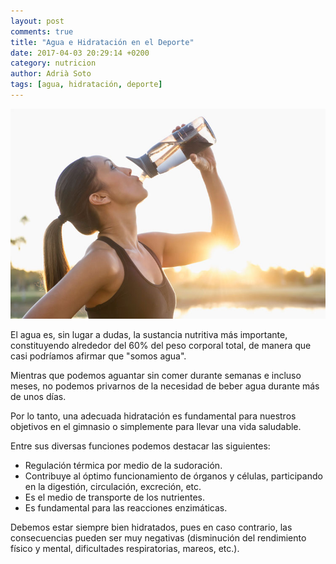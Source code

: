 ```yaml
---
layout: post
comments: true
title: "Agua e Hidratación en el Deporte"
date: 2017-04-03 20:29:14 +0200
category: nutricion
author: Adrià Soto
tags: [agua, hidratación, deporte]
---
```

![Hidratación en el deporte](/img/hidratacion-en-el-deporte.jpg) 

El agua es, sin lugar a dudas, la sustancia nutritiva más importante, constituyendo
alrededor del 60% del peso corporal total, de manera que casi podríamos afirmar que
"somos agua".

Mientras que podemos aguantar sin comer durante semanas e incluso meses, no podemos 
privarnos de la necesidad de beber agua durante más de unos días.

<!--excerpt-->

Por lo tanto, una adecuada hidratación es fundamental para nuestros objetivos en el 
gimnasio o simplemente para llevar una vida saludable.

Entre sus diversas funciones podemos destacar las siguientes:

* Regulación térmica por medio de la sudoración.
* Contribuye al óptimo funcionamiento de órganos y células, participando en la digestión, 
circulación, excreción, etc.
* Es el medio de transporte de los nutrientes.
* Es fundamental para las reacciones enzimáticas.

Debemos estar siempre bien hidratados, pues en caso contrario, las consecuencias pueden 
ser muy negativas (disminución del rendimiento físico y mental, dificultades respiratorias, 
mareos, etc.).
